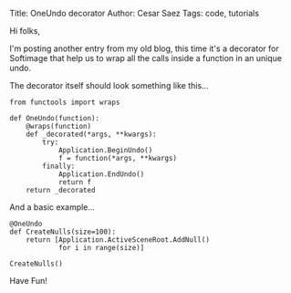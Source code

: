 Title: OneUndo decorator
Author: Cesar Saez
Tags: code, tutorials

Hi folks,

I'm posting another entry from my old blog, this time it's a decorator
for Softimage that help us to wrap all the calls inside a function in an
unique undo.

The decorator itself should look something like this...

    from functools import wraps

    def OneUndo(function):
        @wraps(function)
        def _decorated(*args, **kwargs):
            try:
                Application.BeginUndo()
                f = function(*args, **kwargs)
            finally:
                Application.EndUndo()
                return f
        return _decorated

And a basic example...

    @OneUndo
    def CreateNulls(size=100):
        return [Application.ActiveSceneRoot.AddNull()
                for i in range(size)]

    CreateNulls()


Have Fun!
